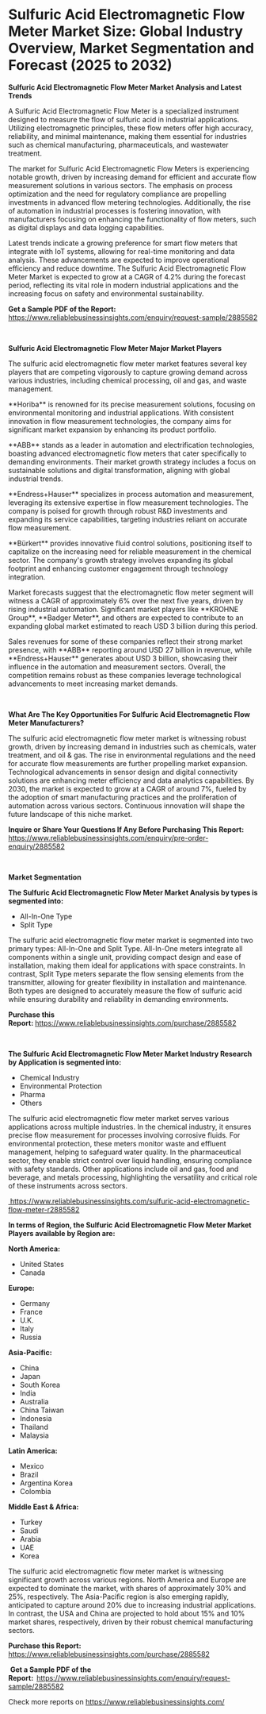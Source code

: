 <p><h1>Sulfuric Acid Electromagnetic Flow Meter Market Size: Global Industry Overview, Market Segmentation and Forecast (2025 to 2032)</h1></p><p><strong>Sulfuric Acid Electromagnetic Flow Meter Market Analysis and Latest Trends</strong></p>
<p><p>A Sulfuric Acid Electromagnetic Flow Meter is a specialized instrument designed to measure the flow of sulfuric acid in industrial applications. Utilizing electromagnetic principles, these flow meters offer high accuracy, reliability, and minimal maintenance, making them essential for industries such as chemical manufacturing, pharmaceuticals, and wastewater treatment. </p><p>The market for Sulfuric Acid Electromagnetic Flow Meters is experiencing notable growth, driven by increasing demand for efficient and accurate flow measurement solutions in various sectors. The emphasis on process optimization and the need for regulatory compliance are propelling investments in advanced flow metering technologies. Additionally, the rise of automation in industrial processes is fostering innovation, with manufacturers focusing on enhancing the functionality of flow meters, such as digital displays and data logging capabilities.</p><p>Latest trends indicate a growing preference for smart flow meters that integrate with IoT systems, allowing for real-time monitoring and data analysis. These advancements are expected to improve operational efficiency and reduce downtime. The Sulfuric Acid Electromagnetic Flow Meter Market is expected to grow at a CAGR of 4.2% during the forecast period, reflecting its vital role in modern industrial applications and the increasing focus on safety and environmental sustainability.</p></p>
<p><strong>Get a Sample PDF of the Report:&nbsp;</strong> <a href="https://www.reliablebusinessinsights.com/enquiry/request-sample/2885582?utm_campaign=3074&utm_medium=2&utm_source=Github&utm_content=ia&utm_term=13032025&utm_id=sulfuric-acid-electromagnetic-flow-meter">https://www.reliablebusinessinsights.com/enquiry/request-sample/2885582</a></p>
<p>&nbsp;</p>
<p><strong>Sulfuric Acid Electromagnetic Flow Meter Major Market Players</strong></p>
<p><p>The sulfuric acid electromagnetic flow meter market features several key players that are competing vigorously to capture growing demand across various industries, including chemical processing, oil and gas, and waste management. </p><p>**Horiba** is renowned for its precise measurement solutions, focusing on environmental monitoring and industrial applications. With consistent innovation in flow measurement technologies, the company aims for significant market expansion by enhancing its product portfolio.</p><p>**ABB** stands as a leader in automation and electrification technologies, boasting advanced electromagnetic flow meters that cater specifically to demanding environments. Their market growth strategy includes a focus on sustainable solutions and digital transformation, aligning with global industrial trends.</p><p>**Endress+Hauser** specializes in process automation and measurement, leveraging its extensive expertise in flow measurement technologies. The company is poised for growth through robust R&D investments and expanding its service capabilities, targeting industries reliant on accurate flow measurement.</p><p>**Bürkert** provides innovative fluid control solutions, positioning itself to capitalize on the increasing need for reliable measurement in the chemical sector. The company's growth strategy involves expanding its global footprint and enhancing customer engagement through technology integration.</p><p>Market forecasts suggest that the electromagnetic flow meter segment will witness a CAGR of approximately 6% over the next five years, driven by rising industrial automation. Significant market players like **KROHNE Group**, **Badger Meter**, and others are expected to contribute to an expanding global market estimated to reach USD 3 billion during this period.</p><p>Sales revenues for some of these companies reflect their strong market presence, with **ABB** reporting around USD 27 billion in revenue, while **Endress+Hauser** generates about USD 3 billion, showcasing their influence in the automation and measurement sectors. Overall, the competition remains robust as these companies leverage technological advancements to meet increasing market demands.</p></p>
<p>&nbsp;</p>
<p><strong>What Are The Key Opportunities For Sulfuric Acid Electromagnetic Flow Meter Manufacturers?</strong></p>
<p><p>The sulfuric acid electromagnetic flow meter market is witnessing robust growth, driven by increasing demand in industries such as chemicals, water treatment, and oil & gas. The rise in environmental regulations and the need for accurate flow measurements are further propelling market expansion. Technological advancements in sensor design and digital connectivity solutions are enhancing meter efficiency and data analytics capabilities. By 2030, the market is expected to grow at a CAGR of around 7%, fueled by the adoption of smart manufacturing practices and the proliferation of automation across various sectors. Continuous innovation will shape the future landscape of this niche market.</p></p>
<p><strong>Inquire or Share Your Questions If Any Before Purchasing This Report:</strong> <a href="https://www.reliablebusinessinsights.com/enquiry/pre-order-enquiry/2885582?utm_campaign=3074&utm_medium=2&utm_source=Github&utm_content=ia&utm_term=13032025&utm_id=sulfuric-acid-electromagnetic-flow-meter">https://www.reliablebusinessinsights.com/enquiry/pre-order-enquiry/2885582</a></p>
<p>&nbsp;</p>
<p><strong>Market Segmentation</strong></p>
<p><strong>The Sulfuric Acid Electromagnetic Flow Meter Market Analysis by types is segmented into:</strong></p>
<p><ul><li>All-In-One Type</li><li>Split Type</li></ul></p>
<p><p>The sulfuric acid electromagnetic flow meter market is segmented into two primary types: All-In-One and Split Type. All-In-One meters integrate all components within a single unit, providing compact design and ease of installation, making them ideal for applications with space constraints. In contrast, Split Type meters separate the flow sensing elements from the transmitter, allowing for greater flexibility in installation and maintenance. Both types are designed to accurately measure the flow of sulfuric acid while ensuring durability and reliability in demanding environments.</p></p>
<p><strong>Purchase this Report:&nbsp;</strong><a href="https://www.reliablebusinessinsights.com/purchase/2885582?utm_campaign=3074&utm_medium=2&utm_source=Github&utm_content=ia&utm_term=13032025&utm_id=sulfuric-acid-electromagnetic-flow-meter">https://www.reliablebusinessinsights.com/purchase/2885582</a></p>
<p>&nbsp;</p>
<p><strong>The Sulfuric Acid Electromagnetic Flow Meter Market Industry Research by Application is segmented into:</strong></p>
<p><ul><li>Chemical Industry</li><li>Environmental Protection</li><li>Pharma</li><li>Others</li></ul></p>
<p><p>The sulfuric acid electromagnetic flow meter market serves various applications across multiple industries. In the chemical industry, it ensures precise flow measurement for processes involving corrosive fluids. For environmental protection, these meters monitor waste and effluent management, helping to safeguard water quality. In the pharmaceutical sector, they enable strict control over liquid handling, ensuring compliance with safety standards. Other applications include oil and gas, food and beverage, and metals processing, highlighting the versatility and critical role of these instruments across sectors.</p></p>
<p><a href="https://www.reliablebusinessinsights.com/sulfuric-acid-electromagnetic-flow-meter-r2885582?utm_campaign=3074&utm_medium=2&utm_source=Github&utm_content=ia&utm_term=13032025&utm_id=sulfuric-acid-electromagnetic-flow-meter">&nbsp;https://www.reliablebusinessinsights.com/sulfuric-acid-electromagnetic-flow-meter-r2885582</a></p>
<p><strong>In terms of Region, the Sulfuric Acid Electromagnetic Flow Meter Market Players available by Region are:</strong></p>
<p>
    <p> <strong> North America: </strong>
        <ul>
            <li>United States</li>
            <li>Canada</li>
        </ul>
        </p> 
    <p> <strong> Europe: </strong>
        <ul>
            <li>Germany</li>
            <li>France</li>
            <li>U.K.</li>
            <li>Italy</li>
            <li>Russia</li>
        </ul>
        </p> 
    <p> <strong> Asia-Pacific: </strong>
        <ul>
            <li>China</li>
            <li>Japan</li>
            <li>South Korea</li>
            <li>India</li>
            <li>Australia</li>
            <li>China Taiwan</li>
            <li>Indonesia</li>
            <li>Thailand</li>
            <li>Malaysia</li>
        </ul>
        </p> 
    <p> <strong> Latin America: </strong>
        <ul>
            <li>Mexico</li>
            <li>Brazil</li>
            <li>Argentina Korea</li>
            <li>Colombia</li>
        </ul>
        </p> 
    <p> <strong> Middle East & Africa: </strong>
        <ul>
            <li>Turkey</li>
            <li>Saudi</li>
            <li>Arabia</li>
            <li>UAE</li>
            <li>Korea</li>
        </ul>
    </p>
    </p>
<p><p>The sulfuric acid electromagnetic flow meter market is witnessing significant growth across various regions. North America and Europe are expected to dominate the market, with shares of approximately 30% and 25%, respectively. The Asia-Pacific region is also emerging rapidly, anticipated to capture around 20% due to increasing industrial applications. In contrast, the USA and China are projected to hold about 15% and 10% market shares, respectively, driven by their robust chemical manufacturing sectors.</p></p>
<p><strong>Purchase this Report: </strong><a href="https://www.reliablebusinessinsights.com/purchase/2885582?utm_campaign=3074&utm_medium=2&utm_source=Github&utm_content=ia&utm_term=13032025&utm_id=sulfuric-acid-electromagnetic-flow-meter">https://www.reliablebusinessinsights.com/purchase/2885582</a></p>
<p>&nbsp;<strong>Get a Sample PDF of the Report:&nbsp;&nbsp;</strong><a href="https://www.reliablebusinessinsights.com/enquiry/request-sample/2885582?utm_campaign=3074&utm_medium=2&utm_source=Github&utm_content=ia&utm_term=13032025&utm_id=sulfuric-acid-electromagnetic-flow-meter">https://www.reliablebusinessinsights.com/enquiry/request-sample/2885582</a></p>
<p><strong></strong></p>
<p>Check more reports on <a href="https://www.reliablebusinessinsights.com/?utm_campaign=3074&utm_medium=2&utm_source=Github&utm_content=ia&utm_term=13032025&utm_id=sulfuric-acid-electromagnetic-flow-meter">https://www.reliablebusinessinsights.com/</a></p>